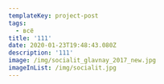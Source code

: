 ```yaml
---
templateKey: project-post
tags:
  - всё
title: '111'
date: 2020-01-23T19:48:43.080Z
description: '111'
image: /img/socialit_glavnay_2017_new.jpg
imageInList: /img/socialit.jpg
---
```


